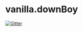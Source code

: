 # vanilla.downBoy

[![Gitter](https://badges.gitter.im/Join%20Chat.svg)](https://gitter.im/denim2x/vanilla.downBoy?utm_source=badge&utm_medium=badge&utm_campaign=pr-badge&utm_content=badge)